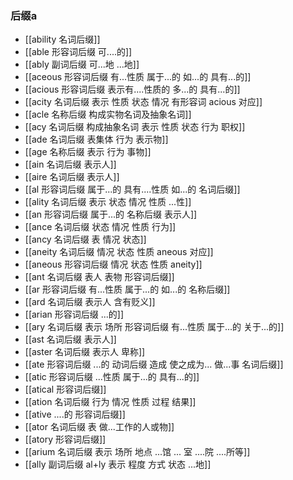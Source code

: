 ### 后缀a
- [[ability 名词后缀]]
- [[able  形容词后缀 可....的]]
- [[ably 副词后缀 可...地 ...地]]
- [[aceous 形容词后缀 有...性质 属于...的 如...的 具有...的]]
- [[acious 形容词后缀 表示有....性质的  多...的 具有...的]]
- [[acity  名词后缀 表示 性质 状态 情况 有形容词 acious 对应]]
- [[acle  名称后缀 构成实物名词及抽象名词]]
- [[acy 名词后缀 构成抽象名词 表示 性质 状态 行为 职权]]
- [[ade 名词后缀 表集体 行为 表示物]]
- [[age 名称后缀 表示 行为 事物]]
- [[ain 名词后缀 表示人]]
- [[aire  名词后缀 表示人]]
- [[al 形容词后缀   属于...的  具有....性质  如...的   名词后缀]]
- [[ality 名词后缀 表示 状态 情况 性质 ...性]]
- [[an 形容词后缀  属于...的    名称后缀  表示人]]
- [[ance 名词后缀  状态 情况 性质 行为]]
- [[ancy 名词后缀 表 情况 状态]]
- [[aneity 名词后缀 情况 状态 性质 aneous 对应]]
- [[aneous 形容词后缀 情况 状态 性质 aneity]]
- [[ant 名词后缀 表人 表物 形容词后缀]]
- [[ar 形容词后缀 有...性质 属于...的 如...的 名称后缀]]
- [[ard 名词后缀 表示人 含有贬义]]
- [[arian 形容词后缀  ...的]]
- [[ary 名词后缀 表示 场所  形容词后缀 有...性质 属于...的 关于...的]]
- [[ast 名词后缀 表示人]]
- [[aster 名词后缀 表示人 卑称]]
- [[ate 形容词后缀  ...的 动词后缀 造成 使之成为... 做...事 名词后缀]]
- [[atic 形容词后缀  ...性质  属于...的 具有...的]]
- [[atical 形容词后缀]]
- [[ation 名词后缀  行为 情况 性质 过程 结果]]
- [[ative ....的 形容词后缀]]
- [[ator 名词后缀 表 做...工作的人或物]]
- [[atory 形容词后缀]]
- [[arium  名词后缀 表示 场所 地点 ...馆   ... 室  ....院 ....所等]]
- [[ally 副词后缀 al+ly  表示 程度 方式 状态 ...地]]